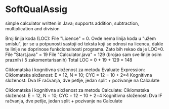 # SoftQualAssig
simple calculator written in Java; supports addition, subtraction, multiplication and division

Broj linija koda (LOC):
File "Licence" = 0. Ovde nema linija koda u "užem smislu", jer se u potpunosti sastoji od teksta koji se odnosi na licencu, dakle te linije ne doprinose funkcionalnosti programa. Zato bih rekao da je LOC=0.
File "Start.java" = 19
File "Calculator.java" = 129 (brojao sam sve linije osim praznih i 5 zakomentarisanih)
Total LOC = 0 + 19 + 129 = 148

Ciklomatska i kognitivna složenost za metodu Evaluate Expression:
Ciklomatska složenost: E = 12, N = 10; CYC = 12 − 10 + 2=4
Kognitivna složenost: Dva IF račvanja, dve petlje, jedan split + pozivanje na Calculate

Ciklomatska i kognitivna složenost za metodu Calculate:
Ciklomatska složenost: E = 12, N = 10; CYC = 12 − 10 + 2=4
Kognitivna složenost: Dva IF račvanja, dve petlje, jedan split + pozivanje na Calculate
